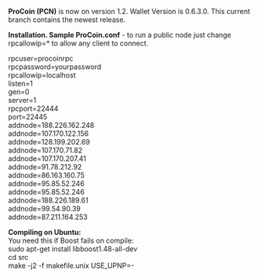 <b>ProCoin (PCN)</b> is now on version 1.2. Wallet Version is 0.6.3.0. This current branch contains the newest release.</br>

<b>Installation. Sample ProCoin.conf</b> - to run a public node just change rpcallowip=* to allow any client to connect.

rpcuser=procoinrpc<br />
rpcpassword=yourpassword<br />
rpcallowip=localhost<br />
listen=1<br />
gen=0<br />
server=1<br />
rpcport=22444<br />
port=22445<br />
addnode=188.226.162.248<br />
addnode=107.170.122.156<br />
addnode=128.199.202.69<br />
addnode=107.170.71.82<br />
addnode=107.170.207.41<br />
addnode=91.78.212.92<br />
addnode=86.163.160.75<br />
addnode=95.85.52.246<br />
addnode=95.85.52.246<br />
addnode=188.226.189.61<br />
addnode=99.54.90.39<br />
addnode=87.211.164.253<br />

<b>Compiling on Ubuntu:</b>
<br />
You need this if Boost fails on compile:<br />
sudo apt-get install libboost1.48-all-dev<br />
cd src<br />
make -j2 -f makefile.unix USE_UPNP=-<br />

